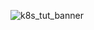 ![k8s_tut_banner](https://user-images.githubusercontent.com/101282765/227645847-73d935d4-ec93-4d63-aef5-b383a191d659.jpg)
